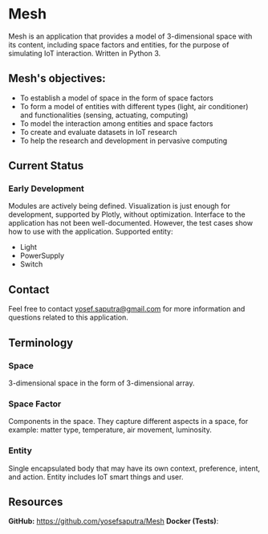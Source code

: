 # Mesh

Mesh is an application that provides a model of 3-dimensional space with its content, including space factors and entities, for the purpose of simulating IoT interaction. Written in Python 3.

## Mesh's objectives:
* To establish a model of space in the form of space factors
* To form a model of entities with different types (light, air conditioner) and functionalities (sensing, actuating, computing)
* To model the interaction among entities and space factors
* To create and evaluate datasets in IoT research
* To help the research and development in pervasive computing

## Current Status
### Early Development
Modules are actively being defined. Visualization is just enough for development, supported by Plotly, without optimization. Interface to the application has not been well-documented. However, the test cases show how to use with the application.
Supported entity:
* Light
* PowerSupply
* Switch

## Contact
Feel free to contact yosef.saputra@gmail.com for more information and questions related to this application.

## Terminology
### Space
3-dimensional space in the form of 3-dimensional array.

### Space Factor
Components in the space. They capture different aspects in a space, for example: matter type, temperature, air movement, luminosity.

### Entity
Single encapsulated body that may have its own context, preference, intent, and action. Entity includes IoT smart things and user.

<!--### Context-->
<!--_TODO define_-->

<!--### Preference-->
<!--_TODO define_-->

<!--### Intent-->
<!--_TODO define_-->

<!--### Action-->
<!--_TODO define_-->

## Resources
**GitHub:** https://github.com/yosefsaputra/Mesh
**Docker (Tests)**: 
